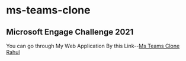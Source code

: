 # ms-teams-clone
## Microsoft Engage Challenge 2021 
You can go through My Web Application By this Link--[Ms Teams Clone Rahul](https://ms-teams-clone-rahul-chat.netlify.app/)